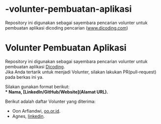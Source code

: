 # -volunter-pembuatan-aplikasi
Repository ini digunakan sebagai sayembara pencarian volunter untuk pembuatan aplikasi dicoding pencarian (www.dicoding.com)

# Volunter Pembuatan Aplikasi
Repository ini digunakan sebagai sayembara pencarian volunter untuk pembuatan aplikasi [Dicoding](www.dicoding.com).<br>
Jika Anda tertarik untuk menjadi Volunter, silakan lakukan PR(pull-request) pada berkas ini ya.<br>

Silakan gunakan format berikut:<br>
**\* Nama, [LinkedIn/GitHub/Website](Alamat URL).**  

Berikut adalah daftar Volunter yang diterima:
* Oon Arfiandwi, [oo.or.id](https://oo.or.id).
* Agnes,  [linkedin](www.linkedin.com/in/agnes-imanuela-nababan-110654224).
